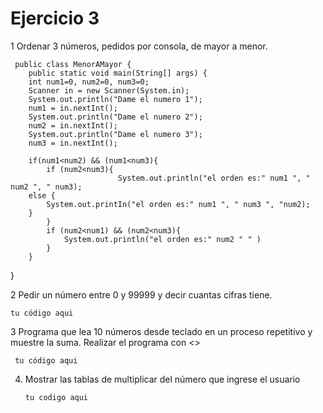 # Ejercicio 3
1 Ordenar 3 números, pedidos por consola, de mayor a menor.

     public class MenorAMayor {
        public static void main(String[] args) {
        int num1=0, num2=0, num3=0;
        Scanner in = new Scanner(System.in);
        System.out.println("Dame el numero 1");
        num1 = in.nextInt();
        System.out.println("Dame el numero 2");
        num2 = in.nextInt();
        System.out.println("Dame el numero 3");
        num3 = in.nextInt();
        
        if(num1<num2) && (num1<num3){
            if (num2<num3){
                            System.out.println("el orden es:" num1 ", " num2 ", " num3);
        else {
            System.out.printIn("el orden es:" num1 ", " num3 ", "num2);
        }
            }
            if (num2<num1) && (num2<num3){
                System.out.println("el orden es:" num2 " " )
            }
        }
        
}

2  Pedir un número entre 0 y 99999 y decir cuantas cifras tiene.

    tu código aqui

3 Programa que lea 10 números desde teclado en un proceso repetitivo y muestre la suma. Realizar el programa con <<while>>
  
     tu código aqui
  
4. Mostrar las tablas de multiplicar del número que ingrese el usuario
  
       tu codigo aqui
  
